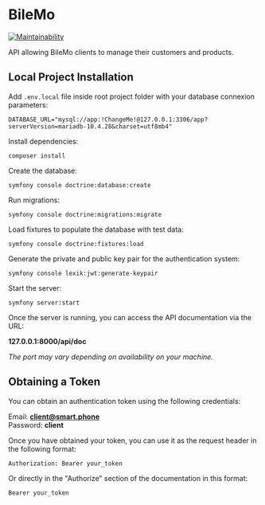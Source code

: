 # BileMo

[![Maintainability](https://api.codeclimate.com/v1/badges/e646c7d531f9c1abb08a/maintainability)](https://codeclimate.com/github/leomoille/bilemo/maintainability)

API allowing BileMo clients to manage their customers and products.

## Local Project Installation

Add `.env.local` file inside root project folder with your database connexion parameters:

```dotenv
DATABASE_URL="mysql://app:!ChangeMe!@127.0.0.1:3306/app?serverVersion=mariadb-10.4.28&charset=utf8mb4"
```

Install dependencies:

```shell
composer install
```

Create the database:

```shell
symfony console doctrine:database:create
```

Run migrations:

```shell
symfony console doctrine:migrations:migrate
```

Load fixtures to populate the database with test data:

```shell
symfony console doctrine:fixtures:load
```

Generate the private and public key pair for the authentication system:

```shell
symfony console lexik:jwt:generate-keypair
```

Start the server:

```shell
symfony server:start
```

Once the server is running, you can access the API documentation via the URL:

**127.0.0.1:8000/api/doc**

*The port may vary depending on availability on your machine.*

## Obtaining a Token

You can obtain an authentication token using the following credentials:

Email: **client@smart.phone**  
Password: **client**

Once you have obtained your token, you can use it as the request header in the following format:

`Authorization: Bearer your_token`

Or directly in the "Authorize" section of the documentation in this format:

`Bearer your_token`
